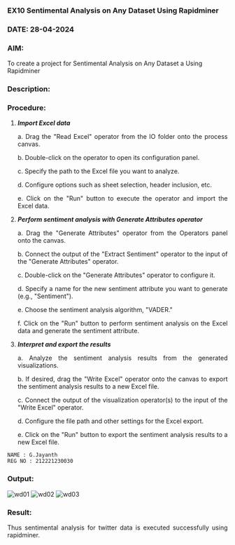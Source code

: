 ### EX10 Sentimental Analysis on Any Dataset Using Rapidminer
### DATE: 28-04-2024
### AIM: 
To create a project for Sentimental Analysis on Any Dataset a Using Rapidminer
### Description: 
<div align = "justify">

### Procedure:
1) ***Import Excel data***
    <p>a. Drag the "Read Excel" operator from the IO folder onto the process canvas.
    <p>b. Double-click on the operator to open its configuration panel.
    <p>c. Specify the path to the Excel file you want to analyze.
    <p>d. Configure options such as sheet selection, header inclusion, etc.
    <p>e. Click on the "Run" button to execute the operator and import the Excel data.
2) ***Perform sentiment analysis with Generate Attributes operator***
    <p>a. Drag the "Generate Attributes" operator from the Operators panel onto the canvas.
    <p>b. Connect the output of the "Extract Sentiment" operator to the input of the "Generate Attributes" operator.
    <p>c. Double-click on the "Generate Attributes" operator to configure it.
    <p>d. Specify a name for the new sentiment attribute you want to generate (e.g., "Sentiment").
    <p>e. Choose the sentiment analysis algorithm, "VADER."
    <p>f. Click on the "Run" button to perform sentiment analysis on the Excel data and generate the sentiment attribute.
3) ***Interpret and export the results***
    <p>a. Analyze the sentiment analysis results from the generated visualizations.
    <p>b. If desired, drag the "Write Excel" operator onto the canvas to export the sentiment analysis results to a new Excel file.
    <p>c. Connect the output of the visualization operator(s) to the input of the "Write Excel" operator.
    <p>d. Configure the file path and other settings for the Excel export.
    <p>e. Click on the "Run" button to export the sentiment analysis results to a new Excel file.

```
NAME : G.Jayanth
REG NO : 212221230030
```
### Output:

![wd01](https://github.com/Adithya-Siddam/WDM_EXP10/assets/93427248/b8082bcf-7fb3-4ec1-808f-9a685c771fcf)
![wd02](https://github.com/Adithya-Siddam/WDM_EXP10/assets/93427248/578b8d9b-a0f1-4965-a51a-3a380b38e2d8)
![wd03](https://github.com/Adithya-Siddam/WDM_EXP10/assets/93427248/7e0ccfc4-bc7c-4b16-90c0-0dbf834cd7a3)


### Result:
Thus sentimental analysis for twitter data is executed successfully using rapidminer.

